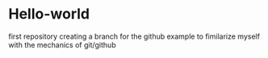 # Hello-world
first repository 
creating a branch for the github example to fimilarize myself with the mechanics of git/github
